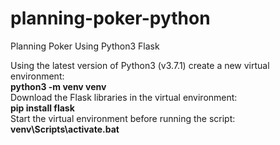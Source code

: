 # planning-poker-python
Planning Poker Using Python3 Flask

Using the latest version of Python3 (v3.7.1) create a new virtual environment:<br>
<b>python3 -m venv venv</b><br>
Download the Flask libraries in the virtual environment:<br>
<b>pip install flask</b><br>
Start the virtual environment before running the script:<br>
<b>venv\Scripts\activate.bat</b><br>
